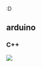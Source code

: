 :D
## arduino
### C++
[![](http://img.youtube.com/vi/hULAbTM8g7U/0.jpg)](http://www.youtube.com/watch?v=hULAbTM8g7U "Video sobre o codigo arduino")
